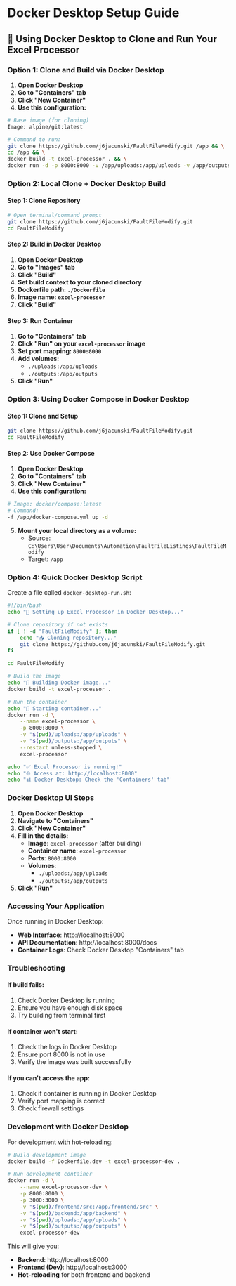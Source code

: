 # Docker Desktop Setup Guide

## 🐳 **Using Docker Desktop to Clone and Run Your Excel Processor**

### **Option 1: Clone and Build via Docker Desktop**

1. **Open Docker Desktop**
2. **Go to "Containers" tab**
3. **Click "New Container"**
4. **Use this configuration:**

```bash
# Base image (for cloning)
Image: alpine/git:latest

# Command to run:
git clone https://github.com/j6jacunski/FaultFileModify.git /app && \
cd /app && \
docker build -t excel-processor . && \
docker run -d -p 8000:8000 -v /app/uploads:/app/uploads -v /app/outputs:/app/outputs excel-processor
```

### **Option 2: Local Clone + Docker Desktop Build**

#### **Step 1: Clone Repository**
```bash
# Open terminal/command prompt
git clone https://github.com/j6jacunski/FaultFileModify.git
cd FaultFileModify
```

#### **Step 2: Build in Docker Desktop**
1. **Open Docker Desktop**
2. **Go to "Images" tab**
3. **Click "Build"**
4. **Set build context to your cloned directory**
5. **Dockerfile path: `./Dockerfile`**
6. **Image name: `excel-processor`**
7. **Click "Build"**

#### **Step 3: Run Container**
1. **Go to "Containers" tab**
2. **Click "Run" on your `excel-processor` image**
3. **Set port mapping: `8000:8000`**
4. **Add volumes:**
   - `./uploads:/app/uploads`
   - `./outputs:/app/outputs`
5. **Click "Run"**

### **Option 3: Using Docker Compose in Docker Desktop**

#### **Step 1: Clone and Setup**
```bash
git clone https://github.com/j6jacunski/FaultFileModify.git
cd FaultFileModify
```

#### **Step 2: Use Docker Compose**
1. **Open Docker Desktop**
2. **Go to "Containers" tab**
3. **Click "New Container"**
4. **Use this configuration:**

```bash
# Image: docker/compose:latest
# Command:
-f /app/docker-compose.yml up -d
```

5. **Mount your local directory as a volume:**
   - Source: `C:\Users\User\Documents\Automation\FaultFileListings\FaultFileModify`
   - Target: `/app`

### **Option 4: Quick Docker Desktop Script**

Create a file called `docker-desktop-run.sh`:

```bash
#!/bin/bash
echo "🐳 Setting up Excel Processor in Docker Desktop..."

# Clone repository if not exists
if [ ! -d "FaultFileModify" ]; then
    echo "📥 Cloning repository..."
    git clone https://github.com/j6jacunski/FaultFileModify.git
fi

cd FaultFileModify

# Build the image
echo "🔨 Building Docker image..."
docker build -t excel-processor .

# Run the container
echo "🚀 Starting container..."
docker run -d \
    --name excel-processor \
    -p 8000:8000 \
    -v "$(pwd)/uploads:/app/uploads" \
    -v "$(pwd)/outputs:/app/outputs" \
    --restart unless-stopped \
    excel-processor

echo "✅ Excel Processor is running!"
echo "🌐 Access at: http://localhost:8000"
echo "📊 Docker Desktop: Check the 'Containers' tab"
```

### **Docker Desktop UI Steps**

1. **Open Docker Desktop**
2. **Navigate to "Containers"**
3. **Click "New Container"**
4. **Fill in the details:**
   - **Image**: `excel-processor` (after building)
   - **Container name**: `excel-processor`
   - **Ports**: `8000:8000`
   - **Volumes**: 
     - `./uploads:/app/uploads`
     - `./outputs:/app/outputs`
5. **Click "Run"**

### **Accessing Your Application**

Once running in Docker Desktop:
- **Web Interface**: http://localhost:8000
- **API Documentation**: http://localhost:8000/docs
- **Container Logs**: Check Docker Desktop "Containers" tab

### **Troubleshooting**

#### **If build fails:**
1. Check Docker Desktop is running
2. Ensure you have enough disk space
3. Try building from terminal first

#### **If container won't start:**
1. Check the logs in Docker Desktop
2. Ensure port 8000 is not in use
3. Verify the image was built successfully

#### **If you can't access the app:**
1. Check if container is running in Docker Desktop
2. Verify port mapping is correct
3. Check firewall settings

### **Development with Docker Desktop**

For development with hot-reloading:

```bash
# Build development image
docker build -f Dockerfile.dev -t excel-processor-dev .

# Run development container
docker run -d \
    --name excel-processor-dev \
    -p 8000:8000 \
    -p 3000:3000 \
    -v "$(pwd)/frontend/src:/app/frontend/src" \
    -v "$(pwd)/backend:/app/backend" \
    -v "$(pwd)/uploads:/app/uploads" \
    -v "$(pwd)/outputs:/app/outputs" \
    excel-processor-dev
```

This will give you:
- **Backend**: http://localhost:8000
- **Frontend (Dev)**: http://localhost:3000
- **Hot-reloading** for both frontend and backend 